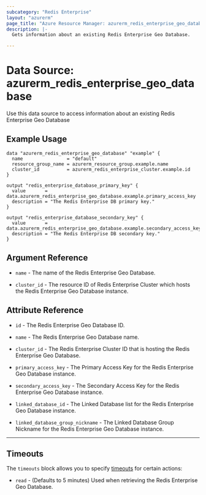 ```yaml
---
subcategory: "Redis Enterprise"
layout: "azurerm"
page_title: "Azure Resource Manager: azurerm_redis_enterprise_geo_database"
description: |-
  Gets information about an existing Redis Enterprise Geo Database.

---
```


# Data Source: azurerm_redis_enterprise_geo_database

Use this data source to access information about an existing Redis Enterprise Geo Database

## Example Usage

```hcl
data "azurerm_redis_enterprise_geo_database" "example" {
  name                = "default"
  resource_group_name = azurerm_resource_group.example.name
  cluster_id          = azurerm_redis_enterprise_cluster.example.id
}

output "redis_enterprise_database_primary_key" {
  value       = data.azurerm_redis_enterprise_geo_database.example.primary_access_key
  description = "The Redis Enterprise DB primary key."
}

output "redis_enterprise_database_secondary_key" {
  value       = data.azurerm_redis_enterprise_geo_database.example.secondary_access_key
  description = "The Redis Enterprise DB secondary key."
}
```

## Argument Reference

* `name` - The name of the Redis Enterprise Geo Database.

* `cluster_id` - The resource ID of Redis Enterprise Cluster which hosts the Redis Enterprise Geo Database instance.

## Attribute Reference

* `id` - The Redis Enterprise Geo Database ID.

* `name` - The Redis Enterprise Geo Database name.

* `cluster_id` - The Redis Enterprise Cluster ID that is hosting the Redis Enterprise Geo Database.

* `primary_access_key` - The Primary Access Key for the Redis Enterprise Geo Database instance.

* `secondary_access_key` - The Secondary Access Key for the Redis Enterprise Geo Database instance.

* `linked_database_id` - The Linked Database list for the Redis Enterprise Geo Database instance.

* `linked_database_group_nickname` - The Linked Database Group Nickname for the Redis Enterprise Geo Database instance.

---

## Timeouts

The `timeouts` block allows you to specify [timeouts](https://www.terraform.io/docs/configuration/resources.html#timeouts) for certain actions:

* `read` - (Defaults to 5 minutes) Used when retrieving the Redis Enterprise Geo Database.
